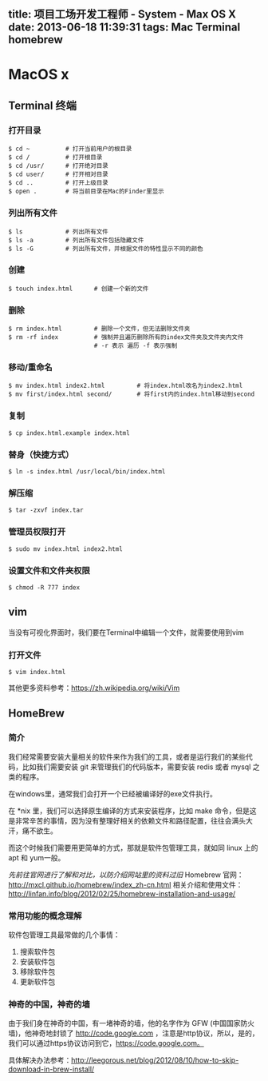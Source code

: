 title: 项目工场开发工程师 - System - Max OS X
date: 2013-06-18 11:39:31
tags: Mac Terminal homebrew
---

# MacOS x

## Terminal 终端

### 打开目录

    $ cd ~          # 打开当前用户的根目录
    $ cd /          # 打开根目录
    $ cd /usr/      # 打开绝对目录
    $ cd user/      # 打开相对目录
    $ cd ..         # 打开上级目录
    $ open .        # 将当前目录在Mac的Finder里显示

### 列出所有文件

    $ ls            # 列出所有文件
    $ ls -a         # 列出所有文件包括隐藏文件
    $ ls -G         # 列出所有文件，并根据文件的特性显示不同的颜色

### 创建

    $ touch index.html      # 创建一个新的文件

### 删除

    $ rm index.html         # 删除一个文件，但无法删除文件夹
    $ rm -rf index          # 强制并且遍历删除所有的index文件夹及文件夹内文件
                            # -r 表示 遍历 -f 表示强制

### 移动/重命名

    $ mv index.html index2.html         # 将index.html改名为index2.html
    $ mv first/index.html second/       # 将first内的index.html移动到second

### 复制

    $ cp index.html.example index.html

### 替身（快捷方式）

    $ ln -s index.html /usr/local/bin/index.html

### 解压缩

    $ tar -zxvf index.tar

### 管理员权限打开

    $ sudo mv index.html index2.html

### 设置文件和文件夹权限

    $ chmod -R 777 index

## vim

当没有可视化界面时，我们要在Terminal中编辑一个文件，就需要使用到vim

### 打开文件

    $ vim index.html

其他更多资料参考：https://zh.wikipedia.org/wiki/Vim

## HomeBrew

### 简介

我们经常需要安装大量相关的软件来作为我们的工具，或者是运行我们的某些代码，比如我们需要安装 git 来管理我们的代码版本，需要安装 redis 或者 mysql 之类的程序。

在windows里，通常我们会打开一个已经被编译好的exe文件执行。

在 *nix 里，我们可以选择原生编译的方式来安装程序，比如 make 命令，但是这是非常辛苦的事情，因为没有整理好相关的依赖文件和路径配置，往往会满头大汗，痛不欲生。

而这个时候我们需要用更简单的方式，那就是软件包管理工具，就如同 linux 上的 apt 和 yum一般。

*先前往官网进行了解和对比，以防介绍网站里的资料过旧*
Homebrew 官网：http://mxcl.github.io/homebrew/index_zh-cn.html
相关介绍和使用文件：http://linfan.info/blog/2012/02/25/homebrew-installation-and-usage/

### 常用功能的概念理解

软件包管理工具最常做的几个事情：

1. 搜索软件包
2. 安装软件包
3. 移除软件包
4. 更新软件包

### 神奇的中国，神奇的墙

由于我们身在神奇的中国，有一堵神奇的墙，他的名字作为 GFW (中国国家防火墙)，他神奇地封锁了 http://code.google.com ，注意是http协议，所以，是的，我们可以通过https协议访问到它，https://code.google.com。

具体解决办法参考：http://leegorous.net/blog/2012/08/10/how-to-skip-download-in-brew-install/
